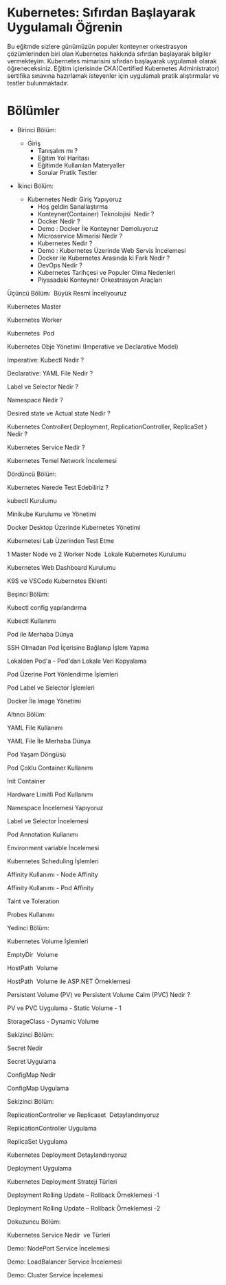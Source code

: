 # Kubernetes: Sıfırdan Başlayarak Uygulamalı Öğrenin

Bu eğitmde sizlere günümüzün populer konteyner orkestrasyon çözümlerinden biri olan Kubernetes hakkında sıfırdan başlayarak bilgiler vermekteyim. Kubernetes mimarisini sıfırdan başlayarak uygulamalı olarak öğreneceksiniz. Eğitim içierisinde CKA(Certified Kubernetes Administrator) sertifika sınavına hazırlamak isteyenler için uygulamalı pratik alıştırmalar ve testler bulunmaktadır. 

# Bölümler

- Birinci Bölüm:  
  - Giriş
    - Tanışalım mı ?
    - Eğitim Yol Haritası
    - Eğitimde Kullanılan Materyaller
    - Sorular Pratik Testler 

- İkinci Bölüm:  
  - Kubernetes Nedir Giriş Yapıyoruz
    - Hoş geldin Sanallaştırma
    - Konteyner(Container) Teknolojisi  Nedir ?
    - Docker Nedir ?
    - Demo : Docker İle Konteyner Demoluyoruz
    - Microservice Mimarisi Nedir ?
    - Kubernetes Nedir ?
    - Demo : Kubernetes Üzerinde Web Servis İncelemesi
    - Docker ile Kubernetes Arasında ki Fark Nedir ?
    - DevOps Nedir ?
    - Kubernetes Tarihçesi ve Populer Olma Nedenleri
    - Piyasadaki Konteyner Orkestrasyon Araçları

Üçüncü Bölüm:  
Büyük Resmi İnceliyouruz

Kubernetes Master

Kubernetes Worker

Kubernetes  Pod

Kubernetes Obje Yönetimi (Imperative ve Declarative Model)

Imperative: Kubectl Nedir ?

Declarative: YAML File Nedir ?

Label ve Selector Nedir ?

Namespace Nedir ?

Desired state ve Actual state Nedir ?

Kubernetes Controller( Deployment, ReplicationController, ReplicaSet ) Nedir ?

Kubernetes Service Nedir ?

Kubernetes Temel Network İncelemesi

Dördüncü Bölüm:  

Kubernetes Nerede Test Edebiliriz ?

kubectl Kurulumu

Minikube Kurulumu ve Yönetimi

Docker Desktop Üzerinde Kubernetes Yönetimi

Kubernetesi Lab Üzerinden Test Etme

1 Master Node ve 2 Worker Node  Lokale Kubernetes Kurulumu

Kubernetes Web Dashboard Kurulumu

K9S ve VSCode Kubernetes Eklenti

Beşinci Bölüm:  

Kubectl config yapılandırma

Kubectl Kullanımı

Pod ile Merhaba Dünya

SSH Olmadan Pod İçerisine Bağlanıp İşlem Yapma

Lokalden Pod'a - Pod'dan Lokale Veri Kopyalama

Pod Üzerine Port Yönlendirme İşlemleri

Pod Label ve Selector İşlemleri

Docker İle Image Yönetimi

Altıncı Bölüm:  

YAML File Kullanımı

YAML File İle Merhaba Dünya

Pod Yaşam Döngüsü

Pod Çoklu Container Kullanımı

Init Container

Hardware Limitli Pod Kullanımı

Namespace İncelemesi Yapıyoruz

Label ve Selector İncelemesi

Pod Annotation Kullanımı

Environment variable İncelemesi

Kubernetes Scheduling İşlemleri

Affinity Kullanımı - Node Affinity

Affinity Kullanımı - Pod Affinity

Taint ve Toleration

Probes Kullanımı

Yedinci Bölüm:  

Kubernetes Volume İşlemleri 

EmptyDir  Volume 

HostPath  Volume 

HostPath  Volume ile ASP.NET Örneklemesi

Persistent Volume (PV) ve Persistent Volume Calm (PVC) Nedir ?

PV ve PVC Uygulama - Static Volume - 1

StorageClass - Dynamic Volume

Sekizinci Bölüm:  

Secret Nedir

Secret Uygulama

ConfigMap Nedir

ConfigMap Uygulama

Sekizinci Bölüm:  

ReplicationController ve Replicaset  Detaylandırıyoruz

ReplicationController Uygulama

ReplicaSet Uygulama

Kubernetes Deployment Detaylandırıyoruz

Deployment Uygulama

Kubernetes Deployment Strateji Türleri

Deployment Rolling Update – Rollback Örneklemesi -1

Deployment Rolling Update – Rollback Örneklemesi -2

Dokuzuncu Bölüm:  

Kubernetes Service Nedir  ve Türleri

Demo: NodePort Service İncelemesi

Demo: LoadBalancer Service İncelemesi

Demo: Cluster Service İncelemesi
